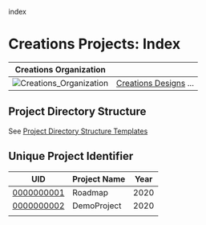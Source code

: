 index
# Creations Projects: Index

| Creations Organization| |
|---|---|
| ![Creations_Organization](https://user-images.githubusercontent.com/12828104/122349427-8aea3100-cf4c-11eb-9cc8-d3b69af83b84.png) | [Creations Designs](https://github.com/creationsdesigns/) ... |


## Project Directory Structure

See [Project Directory Structure Templates](https://github.com/creationsprojects/project-directory-structure-templates)

## Unique Project Identifier

| UID        | Project Name | Year |
|------------|--------------|------|
| [0000000001](./0000000001/README.md) | Roadmap      | 2020 |
| [0000000002](./0000000002/README.md) | DemoProject  | 2020 |
|            |              |      |
